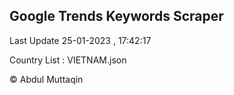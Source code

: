 

## Google Trends Keywords Scraper 
 
Last Update 25-01-2023 , 17:42:17

Country List :
VIETNAM.json



© Abdul Muttaqin 
